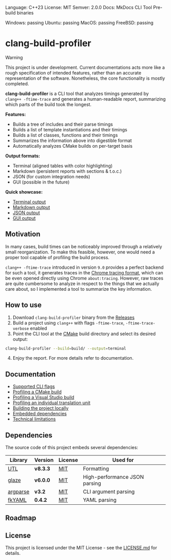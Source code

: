 Language: C++23
License: MIT
Semver: 2.0.0
Docs: MkDocs
CLI Tool
Pre-build binaries

Windows: passing
Ubuntu: passing
MacOS: passing
FreeBSD: passing

# clang-build-profiler

> [!Warning]
> This project is under development. Current documentations acts more like a rough specification of intended features, rather than an accurate representation of the software. Nonetheless, the core functionality is mostly completed.

**clang-build-profiler** is a CLI tool that analyzes timings generated by `clang++ -ftime-trace` and generates a human-readable report, summarizing which parts of the build took the longest.

**Features:**

- Builds a tree of includes and their parse timings
- Builds a list of template instantiations and their timings
- Builds a list of classes, functions and their timings
- Summarizes the information above into digestible format
- Automatically analyzes CMake builds on per-target basis

**Output formats:**

- Terminal (aligned tables with color highlighting)
- Markdown (persistent reports with sections & t.o.c.)
- JSON (for custom integration needs)
- GUI (possible in the future)

**Quick showcase:**

- [Terminal output]()
- [Markdown output]()
- [JSON output]()
- [GUI output]()

## Motivation

In many cases, build times can be noticeably improved through a relatively small reorganization. To make this feasible, however, one would need a proper tool capable of profiling the build process.

`clang++ -ftime-trace` introduced in version `9.0` provides a perfect backend for such a tool, it generates traces in the [Chrome tracing format](https://docs.google.com/document/d/1CvAClvFfyA5R-PhYUmn5OOQtYMH4h6I0nSsKchNAySU), which can be even opened directly using Chrome `about:tracing`. However, raw traces are quite cumbersome to analyze in respect to the things that we actually care about, so I implemented a tool to summarize the key information.

## How to use

1. Download `clang-build-profiler` binary from the [Releases]()
2. Build a project using `clang++` with flags `-ftime-trace`, `-ftime-trace-verbose` enabled
3. Point the CLI tool at the [CMake]() build directory and select its desired output:

```sh
clang-build-profiler --build=build/ --output=terminal
```

4. Enjoy the report. For more details refer to documentation.

## Documentation

- [Supported CLI flags]()
- [Profiling a CMake build]()
- [Profiling a Visual Studio build]()
- [Profiling an individual translation unit]()
- [Building the project locally]()
- [Embedded dependencies]()
- [Technical limitations]()

## Dependencies

The source code of this project embeds several dependencies:

| Library                                         | Version    | License                                                      | Used for                      |
| ----------------------------------------------- | ---------- | ------------------------------------------------------------ | ----------------------------- |
| [UTL](https://github.com/DmitriBogdanov/UTL)    | **v8.3.3** | [MIT](https://github.com/DmitriBogdanov/UTL/blob/master/docs/LICENSE.md) | Formatting                    |
| [glaze](https://github.com/stephenberry/glaze)  | **v6.0.0** | [MIT](https://github.com/stephenberry/glaze/blob/main/LICENSE) | High-performance JSON parsing |
| [argparse](https://github.com/p-ranav/argparse) | **v3.2**   | [MIT](https://github.com/p-ranav/argparse/blob/master/LICENSE) | CLI argument parsing          |
| [fkYAML](https://github.com/fktn-k/fkYAML)      | **0.4.2**  | [MIT](https://github.com/fktn-k/fkYAML/blob/main/LICENSE.txt) | YAML parsing                  |

## Roadmap



## License

This project is licensed under the MIT License - see the [LICENSE.md](../LICENSE.md) for details.
